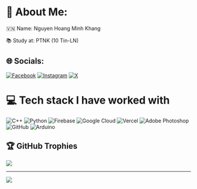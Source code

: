 # 💫 About Me:
🇻🇳 Name: Nguyen Hoang Minh Khang

📚 Study at: PTNK (10 Tin-LN)

## 🌐 Socials:
[![Facebook](https://img.shields.io/badge/Facebook-%231877F2.svg?logo=Facebook&logoColor=white)](https://facebook.com/khang.minh1008) 
[![Instagram](https://img.shields.io/badge/Instagram-%23E4405F.svg?logo=Instagram&logoColor=white)](https://instagram.com/ig_knhm) 
[![X](https://img.shields.io/badge/X-%23000000.svg?logo=X&logoColor=white)](https://x.com/Minhkhang100810)


# 💻 Tech stack I have worked with
![C++](https://img.shields.io/badge/c++-%2300599C.svg?style=for-the-badge&logo=c%2B%2B&logoColor=white) ![Python](https://img.shields.io/badge/python-3670A0?style=for-the-badge&logo=python&logoColor=ffdd54) ![Firebase](https://img.shields.io/badge/firebase-%23039BE5.svg?style=for-the-badge&logo=firebase) ![Google Cloud](https://img.shields.io/badge/GoogleCloud-%234285F4.svg?style=for-the-badge&logo=google-cloud&logoColor=white) ![Vercel](https://img.shields.io/badge/vercel-%23000000.svg?style=for-the-badge&logo=vercel&logoColor=white) ![Adobe Photoshop](https://img.shields.io/badge/adobe%20photoshop-%2331A8FF.svg?style=for-the-badge&logo=adobe%20photoshop&logoColor=white) ![GitHub](https://img.shields.io/badge/github-%23121011.svg?style=for-the-badge&logo=github&logoColor=white) ![Arduino](https://img.shields.io/badge/-Arduino-00979D?style=for-the-badge&logo=Arduino&logoColor=white)  

## 🏆 GitHub Trophies
![](https://github-profile-trophy.vercel.app/?username=minhkhang1008&theme=radical&no-frame=false&no-bg=true&margin-w=4)

---
[![](https://visitcount.itsvg.in/api?id=minhkhang1008&icon=0&color=0)](https://visitcount.itsvg.in)

<!-- Proudly created with GPRM ( https://gprm.itsvg.in ) -->
